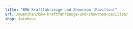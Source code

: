 ```yaml
---
title: "BMW Kraftfahrzeuge und Showroom (Pavillon)"
url: /muenchen/bmw-kraftfahrzeuge-und-showroom-pavillon/
shop: Autohaus
---
```


